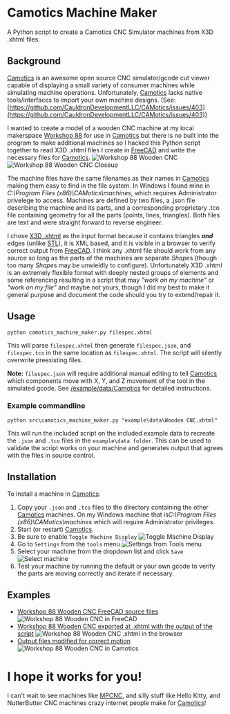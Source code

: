 # Camotics Machine Maker
A Python script to create a Camotics CNC Simulator machines from X3D .xhtml files.

## Background

[Camotics](https://camotics.org) is an awesome open source CNC simulator/gcode cut viewer capable of displaying a small variety of consumer machines while simulating machine operations.  Unfortunately, [Camotics](https://camotics.org) lacks native tools/interfaces to import your own machine designs. 
(See:[https://github.com/CauldronDevelopmentLLC/CAMotics/issues/403](https://github.com/CauldronDevelopmentLLC/CAMotics/issues/403))



I wanted to create a model of a wooden CNC machine at my local makerspace [Workshop 88](https://blog.workshop88.com/) for use in [Camotics](https://camotics.org) but there is no built into the program to make additional machines so I hacked this Python script together to read X3D .xhtml files I create in [FreeCAD](https://www.freecad.org/) and write the necessary files for [Camotics](https://camotics.org).
![Workshop 88 Wooden CNC](media/IMG_4098.JPG) ![Workshop 88 Wooden CNC Closeup](media/IMG_3939.JPG)

The machine files have the same filenames as their names in [Camotics](https://camotics.org) making them easy to find in the file system.  In Windows I found mine in *C:\Program Files (x86)\CAMotics\machines*, which requires Administrator privelege to access.  Machines are defined by two files, a .json file describing the machine and its parts, and a corresponding proprietary .tco file containing geometry for all the parts (points, lines, triangles).  Both files are text and were straight forward to reverse engineer.

I chose [X3D .xhtml](https://en.wikipedia.org/wiki/X3D) as the input format because it contains triangles ***and*** edges (unlike [STL](https://en.wikipedia.org/wiki/STL_(file_format))), it is XML based, and it is visible in a browser to verify correct output from [FreeCAD](https://www.freecad.org/).  I think any .xhtml file should work from any source so long as the parts of the machines are separate *Shape*s (though too many *Shape*s may be unwieldly to configure).  Unfortunately X3D .xhtml is an extremely flexible format with deeply nested groups of elements and some referencing resulting in a script that may *"work on my machine"* or *"work on my file"* and maybe not yours, though I did my best to make it general purpose and document the code should you try to extend/repair it. 

## Usage
`python camotics_machine_maker.py filespec.xhtml`

This will parse `filespec.xhtml` then generate `filespec.json`, and `filespec.tco` in the same location as `filespec.xhtml`.  The script will silently overwrite preexisting files.

**Note:** `filespec.json` will require additional manual editing to tell [Camotics](https://camotics.org) which components move with X, Y, and Z movement of the tool in the simulated gcode.  See [/example/data/Camotics](/example/data/Camotics/README.md) for detailed instructions.

### Example commandline
`python src\camotics_machine_maker.py "example\data\Wooden CNC.xhtml"`

This will run the included script on the included example data to recreate the `.json` and `.tco` files in the `example\data folder`.  This can be used to validate the script works on your machine and generates output that agrees with the files in source control.

## Installation
To install a machine in [Camotics](https://camotics.org):
1. Copy your `.json` and `.tco` files to the directory containing the other [Camotics](https://camotics.org) machines.  On my Windows machine that is*C:\Program Files (x86)\CAMotics\machines* which will require Administrator privileges.  
2. Start (or restart) [Camotics](https://camotics.org).
3. Be sure to enable `Toggle Machine Display` ![Toggle Machine Display](/media/Camotics%20Toggle%20Machine%20Display.png)
4. Go to `Settings` from the `tools` menu ![Settings from Tools menu](/media/Camotics%20Settings.png)
5. Select your machine from the dropdown list and click `Save` ![Select machine](/media/Camotics%20Select%20Machine.png)
6. Test your machine by running the default or your own gcode to verify the parts are moving correctly and iterate if necessary.


## Examples
* [Workshop 88 Wooden CNC FreeCAD source files](example/FreeCAD)
![Workshop 88 Wooden CNC in FreeCAD](/media/Workshop%2088%20Wooden%20CNC%20in%20FreeCAD.png)
* [Workshop 88 Wooden CNC exported at .xhtml with the output of the script](example/data)
![Workshop 88 Wooden CNC .xhtml in the browser](/media/Workshop%2088%20Wooden%20CNC%20xhtml%20in%20browser.png)
* [Output files modified for correct motion](/example/data/Camotics)
![Workshop 88 Wooden CNC in Camotics](/media/Workshop%2088%20Wooden%20CNC%20in%20Camotics.png)

# I hope it works for you!
I can't wait to see machines like [MPCNC](https://docs.v1e.com/mpcnc/intro/), and silly stuff like Hello Kitty, and NutterButter CNC machines crazy internet people make for [Camotics](https://camotics.org)!
